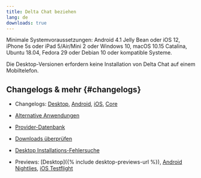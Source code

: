 ```yaml
---
title: Delta Chat beziehen
lang: de
downloads: true
---
```


Minimale Systemvoraussetzungen:
Android 4.1 Jelly Bean
oder iOS 12, iPhone 5s oder iPad 5/Air/Mini 2
oder Windows 10, macOS 10.15 Catalina, Ubuntu 18.04, Fedora 29 oder Debian 10
oder kompatible Systeme.

Die Desktop-Versionen erfordern keine Installation von Delta Chat auf einem Mobiltelefon.


## Changelogs & mehr {#changelogs}

- Changelogs: [Desktop](https://github.com/deltachat/deltachat-desktop/blob/master/CHANGELOG.md),
  [Android](https://deltachat.github.io/deltachat-android/CHANGELOG#delta-chat-android-changelog),
  [iOS](https://deltachat.github.io/deltachat-ios/CHANGELOG#delta-chat-ios-changelog),
  [Core](https://github.com/deltachat/deltachat-core-rust/blob/master/CHANGELOG.md)

- [Alternative Anwendungen](https://support.delta.chat/t/list-of-all-know-client-projects/3059)

- [Provider-Datenbank](https://providers.delta.chat/)

- [Downloads überprüfen](verify-downloads)

- [Desktop Installations-Fehlersuche](https://github.com/deltachat/deltachat-desktop/blob/master/docs/TROUBLESHOOTING.md)

- Previews: [Desktop]({% include desktop-previews-url %}),
  [Android Nightlies](https://download.delta.chat/android/nightly/),
  [iOS Testflight](https://testflight.apple.com/join/uEMc1NxS)
